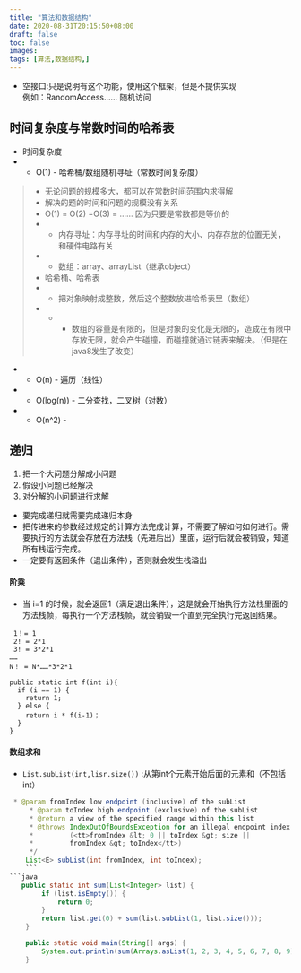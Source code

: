 ```yaml
---
title: "算法和数据结构"
date: 2020-08-31T20:15:50+08:00
draft: false
toc: false
images:
tags: [算法,数据结构,]
---
```

- 空接口:只是说明有这个功能，使用这个框架，但是不提供实现  
	例如：RandomAccess……
	随机访问

## 时间复杂度与常数时间的哈希表
- 时间复杂度
- - O(1) - 哈希桶/数组随机寻址（常数时间复杂度）
>- 无论问题的规模多大，都可以在常数时间范围内求得解
>- 解决的题的时间和问题的规模没有关系
>- O(1) = O(2) =O(3) = …… 因为只要是常数都是等价的
>- - 内存寻址：内存寻址的时间和内存的大小、内存存放的位置无关，和硬件电路有关
>- - 数组：array、arrayList（继承object）
>- 哈希桶、哈希表
>- - 把对象映射成整数，然后这个整数放进哈希表里（数组）
>- - - 数组的容量是有限的，但是对象的变化是无限的，造成在有限中存放无限，就会产生碰撞，而碰撞就通过链表来解决。（但是在java8发生了改变）
- - O(n) - 遍历（线性）
- - O(log(n)) - 二分查找，二叉树（对数）
- - O(n^2) -  


## 递归
1. 把一个大问题分解成小问题
2. 假设小问题已经解决
3. 对分解的小问题进行求解
- 要完成递归就需要完成递归本身 
- 把传进来的参数经过规定的计算方法完成计算，不需要了解如何如何进行。需要执行的方法就会存放在方法栈（先进后出）里面，运行后就会被销毁，知道所有栈运行完成。
- 一定要有返回条件（退出条件），否则就会发生栈溢出
#### 阶乘
- 当 i=1 的时候，就会返回1（满足退出条件），这是就会开始执行方法栈里面的方法栈帧，每执行一个方法栈帧，就会销毁一个直到完全执行完返回结果。 
```
 1！= 1
 2! = 2*1
 3! = 3*2*1
……
N！ = N*……*3*2*1

public static int f(int i){
  if (i == 1) {
    return 1;
  } else {
    return i * f(i-1)；
  }
}
```
#### 数组求和
- `List.subList(int,lisr.size())` :从第int个元素开始后面的元素和（不包括int）
```java
 * @param fromIndex low endpoint (inclusive) of the subList
     * @param toIndex high endpoint (exclusive) of the subList
     * @return a view of the specified range within this list
     * @throws IndexOutOfBoundsException for an illegal endpoint index value
     *         (<tt>fromIndex &lt; 0 || toIndex &gt; size ||
     *         fromIndex &gt; toIndex</tt>)
     */
    List<E> subList(int fromIndex, int toIndex);
    ```
```java
   public static int sum(List<Integer> list) {
        if (list.isEmpty()) {
            return 0;
        }
        return list.get(0) + sum(list.subList(1, list.size()));
    }

    public static void main(String[] args) {
        System.out.println(sum(Arrays.asList(1, 2, 3, 4, 5, 6, 7, 8, 9)));
    }
```